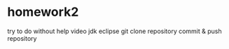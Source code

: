 # homework2

try to do without help video
jdk
eclipse
git
clone repository
commit & push repository
